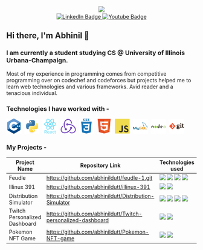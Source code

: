 <div id="header" align="center">
  <img src="https://media.giphy.com/media/qgQUggAC3Pfv687qPC/giphy.gif" width="200"/>
</div>
<div id="badges" align ="center">
  <a href="https://www.linkedin.com/in/abhinil-dutt/">
    <img src="https://img.shields.io/badge/LinkedIn-blue?style=for-the-badge&logo=linkedin&logoColor=white" alt="LinkedIn Badge"/>
  </a>
  <a href="https://www.codechef.com/users/abhinil_dutt">
    <img src="https://img.shields.io/badge/Codechef-orange?style=for-the-badge&logo=codechef&logoColor=white" alt="Youtube Badge"/>
  </a>
</div>

## Hi there, I'm Abhinil 👋

### I am currently a student studying CS @ University of Illinois Urbana-Champaign.

Most of my experience in programming comes from competitive programming over on codechef and codeforces but projects helped me to learn web technologies and various frameworks. Avid reader and a tenacious individual. 

### Technologies I have worked with -

<div>
  <img src="https://github.com/devicons/devicon/blob/master/icons/cplusplus/cplusplus-original.svg" title="Cpp" alt="Cpp" width="40" height="40"/>&nbsp;
  <img src="https://github.com/devicons/devicon/blob/master/icons/python/python-original.svg" title="Python" alt="Python" width="40" height="40"/>&nbsp;
  <img src="https://github.com/devicons/devicon/blob/master/icons/react/react-original-wordmark.svg" title="React" alt="React" width="40" height="40"/>&nbsp;
  <img src="https://github.com/devicons/devicon/blob/master/icons/redux/redux-original.svg" title="Redux" alt="Redux " width="40" height="40"/>&nbsp;
  <img src="https://github.com/devicons/devicon/blob/master/icons/css3/css3-plain-wordmark.svg"  title="CSS3" alt="CSS" width="40" height="40"/>&nbsp;
  <img src="https://github.com/devicons/devicon/blob/master/icons/html5/html5-original.svg" title="HTML5" alt="HTML" width="40" height="40"/>&nbsp;
  <img src="https://github.com/devicons/devicon/blob/master/icons/javascript/javascript-original.svg" title="JavaScript" alt="JavaScript" width="40" height="40"/>&nbsp;
  <img src="https://github.com/devicons/devicon/blob/master/icons/mysql/mysql-original-wordmark.svg" title="MySQL"  alt="MySQL" width="40" height="40"/>&nbsp;
  <img src="https://github.com/devicons/devicon/blob/master/icons/nodejs/nodejs-original-wordmark.svg" title="NodeJS" alt="NodeJS" width="40" height="40"/>&nbsp;
  <img src="https://github.com/devicons/devicon/blob/master/icons/git/git-original-wordmark.svg" title="Git" **alt="Git" width="40" height="40"/>
</div>


### My Projects -

| Project Name | Repository Link | Technologies used |
|--------------|-----------------|-------------------|
|Feudle|https://github.com/abhinildutt/feudle-1.git|<img src="https://img.shields.io/static/v1?label=&message=Rust&color=maroon"/> <img src="https://img.shields.io/static/v1?label=&message=Javascript&color=yellow"/> <img src="https://img.shields.io/static/v1?label=&message=HTML&color=orange"/> <img src="https://img.shields.io/static/v1?label=&message=CSS&color=lightblue"/>|
|Illinux 391|https://github.com/abhinildutt/illinux-391|<img src="https://img.shields.io/static/v1?label=&message=C&color=grey"/> <img src="https://img.shields.io/static/v1?label=&message=Assembly&color=brown"/>|
|Distribution Simulator|https://github.com/abhinildutt/Distribution-Simulator|<img src="https://img.shields.io/static/v1?label=&message=Flask&color=green"/> <img src="https://img.shields.io/static/v1?label=&message=Javascript&color=yellow"/> <img src="https://img.shields.io/static/v1?label=&message=HTML&color=orange"/> <img src="https://img.shields.io/static/v1?label=&message=CSS&color=lightblue"/>|
|Twitch Personalized Dashboard|https://github.com/abhinildutt/Twitch-personalized-dashboard|<img src="https://img.shields.io/static/v1?label=&message=React&color=blue"/> <img src="https://img.shields.io/static/v1?label=&message=Javascript&color=yellow"/>|
|Pokemon NFT Game|https://github.com/abhinildutt/Pokemon-NFT-game|<img src="https://img.shields.io/static/v1?label=&message=Solidity&color=violet"/> <img src="https://img.shields.io/static/v1?label=&message=Javascript&color=yellow"/>|

<!--
**abhinildutt/abhinildutt** is a ✨ _special_ ✨ repository because its `README.md` (this file) appears on your GitHub profile.

Here are some ideas to get you started:

- 🔭 I’m currently working on ...
- 🌱 I’m currently learning ...
- 👯 I’m looking to collaborate on ...
- 🤔 I’m looking for help with ...
- 💬 Ask me about ...
- 📫 How to reach me: ...
- 😄 Pronouns: ...
- ⚡ Fun fact: ...
-->

